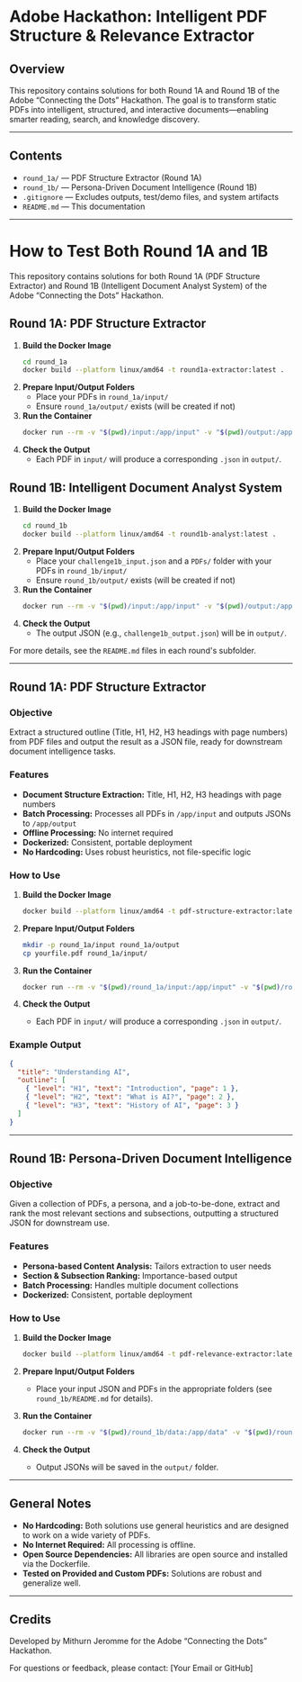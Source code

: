 # Adobe Hackathon: Intelligent PDF Structure & Relevance Extractor

## Overview

This repository contains solutions for both Round 1A and Round 1B of the Adobe “Connecting the Dots” Hackathon. The goal is to transform static PDFs into intelligent, structured, and interactive documents—enabling smarter reading, search, and knowledge discovery.

---

## Contents

- `round_1a/` — PDF Structure Extractor (Round 1A)
- `round_1b/` — Persona-Driven Document Intelligence (Round 1B)
- `.gitignore` — Excludes outputs, test/demo files, and system artifacts
- `README.md` — This documentation

---

# How to Test Both Round 1A and 1B

This repository contains solutions for both Round 1A (PDF Structure Extractor) and Round 1B (Intelligent Document Analyst System) of the Adobe “Connecting the Dots” Hackathon.

## Round 1A: PDF Structure Extractor

1. **Build the Docker Image**
   ```sh
   cd round_1a
   docker build --platform linux/amd64 -t round1a-extractor:latest .
   ```
2. **Prepare Input/Output Folders**
   - Place your PDFs in `round_1a/input/`
   - Ensure `round_1a/output/` exists (will be created if not)
3. **Run the Container**
   ```sh
   docker run --rm -v "$(pwd)/input:/app/input" -v "$(pwd)/output:/app/output" --network none round1a-extractor:latest
   ```
4. **Check the Output**
   - Each PDF in `input/` will produce a corresponding `.json` in `output/`.

## Round 1B: Intelligent Document Analyst System

1. **Build the Docker Image**
   ```sh
   cd round_1b
   docker build --platform linux/amd64 -t round1b-analyst:latest .
   ```
2. **Prepare Input/Output Folders**
   - Place your `challenge1b_input.json` and a `PDFs/` folder with your PDFs in `round_1b/input/`
   - Ensure `round_1b/output/` exists (will be created if not)
3. **Run the Container**
   ```sh
   docker run --rm -v "$(pwd)/input:/app/input" -v "$(pwd)/output:/app/output" round1b-analyst:latest
   ```
4. **Check the Output**
   - The output JSON (e.g., `challenge1b_output.json`) will be in `output/`.

For more details, see the `README.md` files in each round's subfolder.

---

## Round 1A: PDF Structure Extractor

### Objective

Extract a structured outline (Title, H1, H2, H3 headings with page numbers) from PDF files and output the result as a JSON file, ready for downstream document intelligence tasks.

### Features

- **Document Structure Extraction:** Title, H1, H2, H3 headings with page numbers
- **Batch Processing:** Processes all PDFs in `/app/input` and outputs JSONs to `/app/output`
- **Offline Processing:** No internet required
- **Dockerized:** Consistent, portable deployment
- **No Hardcoding:** Uses robust heuristics, not file-specific logic

### How to Use

1. **Build the Docker Image**
   ```sh
   docker build --platform linux/amd64 -t pdf-structure-extractor:latest ./round_1a
   ```

2. **Prepare Input/Output Folders**
   ```sh
   mkdir -p round_1a/input round_1a/output
   cp yourfile.pdf round_1a/input/
   ```

3. **Run the Container**
   ```sh
   docker run --rm -v "$(pwd)/round_1a/input:/app/input" -v "$(pwd)/round_1a/output:/app/output" --network none pdf-structure-extractor:latest
   ```

4. **Check the Output**
   - Each PDF in `input/` will produce a corresponding `.json` in `output/`.

### Example Output

```json
{
  "title": "Understanding AI",
  "outline": [
    { "level": "H1", "text": "Introduction", "page": 1 },
    { "level": "H2", "text": "What is AI?", "page": 2 },
    { "level": "H3", "text": "History of AI", "page": 3 }
  ]
}
```

---

## Round 1B: Persona-Driven Document Intelligence

### Objective

Given a collection of PDFs, a persona, and a job-to-be-done, extract and rank the most relevant sections and subsections, outputting a structured JSON for downstream use.

### Features

- **Persona-based Content Analysis:** Tailors extraction to user needs
- **Section & Subsection Ranking:** Importance-based output
- **Batch Processing:** Handles multiple document collections
- **Dockerized:** Consistent, portable deployment

### How to Use

1. **Build the Docker Image**
   ```sh
   docker build --platform linux/amd64 -t pdf-relevance-extractor:latest ./round_1b
   ```

2. **Prepare Input/Output Folders**
   - Place your input JSON and PDFs in the appropriate folders (see `round_1b/README.md` for details).

3. **Run the Container**
   ```sh
   docker run --rm -v "$(pwd)/round_1b/data:/app/data" -v "$(pwd)/round_1b/output:/app/output" --network none pdf-relevance-extractor:latest
   ```

4. **Check the Output**
   - Output JSONs will be saved in the `output/` folder.

---

## General Notes

- **No Hardcoding:** Both solutions use general heuristics and are designed to work on a wide variety of PDFs.
- **No Internet Required:** All processing is offline.
- **Open Source Dependencies:** All libraries are open source and installed via the Dockerfile.
- **Tested on Provided and Custom PDFs:** Solutions are robust and generalize well.

---

## Credits

Developed by Mithurn Jeromme for the Adobe “Connecting the Dots” Hackathon.

For questions or feedback, please contact: [Your Email or GitHub]
